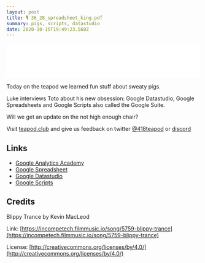```yaml
---
layout: post
title: 🎙️ 36_28_spreadsheet_king.pdf
summary: pigs, scripts, datastudio
date: 2020-10-15T19:49:23.568Z
---
```

<iframe style="border: none" src="//html5-player.libsyn.com/embed/episode/id/16419728/height/90/theme/custom/thumbnail/yes/direction/backward/render-playlist/no/custom-color/87A93A/" height="90" width="100%" scrolling="no"  allowfullscreen webkitallowfullscreen mozallowfullscreen oallowfullscreen msallowfullscreen></iframe>

Today on the teapod we learned fun stuff about sweaty pigs.

Luke interviews Toto about his new obsession: Google Datastudio, Google Spreadsheets and Google Scripts also called the Google Suite.

Will we get an update on the not high enough chair?

Visit [teapod.club](https://teapod.club/) and give us feedback on twitter [@418teapod](https://twitter.com/418teapod) or [discord](https://discord.gg/WJtHWWz)

## Links

- [Google Analytics Academy](https://analytics.google.com/analytics/academy/)
- [Google Spreadsheet](https://docs.google.com/spreadsheets/u/0/)
- [Google Datastudio](https://datastudio.google.com/)
- [Google Scripts](https://script.google.com/)

## Credits

Blippy Trance by Kevin MacLeod

Link: [https://incompetech.filmmusic.io/song/5759-blippy-trance](https://incompetech.filmmusic.io/song/5759-blippy-trance)

License: [http://creativecommons.org/licenses/by/4.0/](http://creativecommons.org/licenses/by/4.0/)